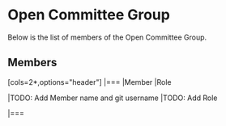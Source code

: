 # Open Committee Group

Below is the list of members of the Open Committee Group.

## Members

[cols=2*,options="header"]
|===
|Member
|Role

|TODO: Add Member name and git username
|TODO: Add Role

|===
